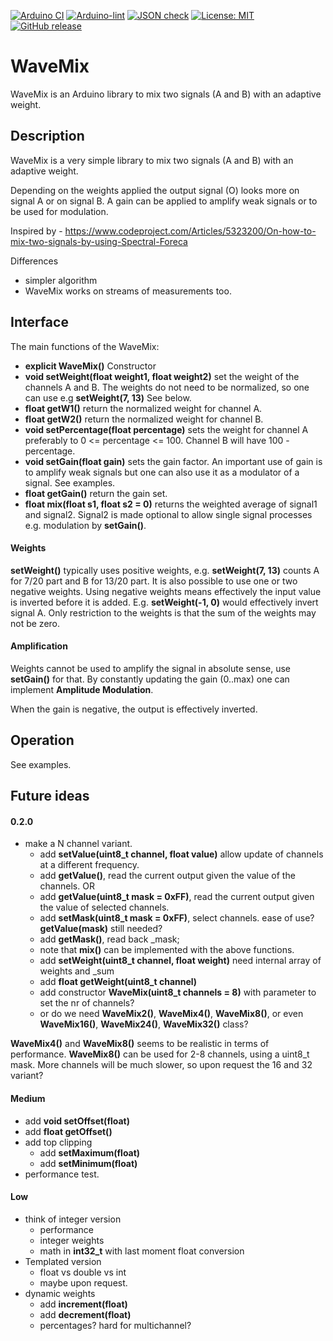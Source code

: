 
[![Arduino CI](https://github.com/RobTillaart/WaveMix/workflows/Arduino%20CI/badge.svg)](https://github.com/marketplace/actions/arduino_ci)
[![Arduino-lint](https://github.com/RobTillaart/WaveMix/actions/workflows/arduino-lint.yml/badge.svg)](https://github.com/RobTillaart/WaveMix/actions/workflows/arduino-lint.yml)
[![JSON check](https://github.com/RobTillaart/WaveMix/actions/workflows/jsoncheck.yml/badge.svg)](https://github.com/RobTillaart/WaveMix/actions/workflows/jsoncheck.yml)
[![License: MIT](https://img.shields.io/badge/license-MIT-green.svg)](https://github.com/RobTillaart/WaveMix/blob/master/LICENSE)
[![GitHub release](https://img.shields.io/github/release/RobTillaart/WaveMix.svg?maxAge=3600)](https://github.com/RobTillaart/WaveMix/releases)


# WaveMix

WaveMix is an Arduino library to mix two signals (A and B) with an adaptive weight.


## Description

WaveMix is a very simple library to mix two signals (A and B) with an adaptive weight.

Depending on the weights applied the output signal (O) looks more on signal A or on signal B. 
A gain can be applied to amplify weak signals or to be used for modulation.


Inspired by - https://www.codeproject.com/Articles/5323200/On-how-to-mix-two-signals-by-using-Spectral-Foreca

Differences
- simpler algorithm
- WaveMix works on streams of measurements too.


## Interface

The main functions of the WaveMix:

- **explicit WaveMix()** Constructor
- **void  setWeight(float weight1, float weight2)** set the weight of the channels A and B. 
The weights do not need to be normalized, so one can use e.g **setWeight(7, 13)** See below.
- **float getW1()** return the normalized weight for channel A.
- **float getW2()** return the normalized weight for channel B.
- **void  setPercentage(float percentage)** sets the weight for channel A preferably to 0 <= percentage <= 100. 
Channel B will have 100 - percentage.
- **void  setGain(float gain)** sets the gain factor.
An important use of gain is to amplify weak signals but one can also use it as a modulator of a signal. 
See examples.
- **float getGain()** return the gain set.
- **float mix(float s1, float s2 = 0)** returns the weighted average of signal1 and signal2. 
Signal2 is made optional to allow single signal processes e.g. modulation by **setGain()**.


#### Weights

**setWeight()** typically uses positive weights, e.g. **setWeight(7, 13)**
counts A for 7/20 part and B for 13/20 part. 
It is also possible to use one or two negative weights. 
Using negative weights means effectively the input value is inverted before it is added. 
E.g. **setWeight(-1, 0)** would effectively invert signal A.
Only restriction to the weights is that the sum of the weights may not be zero.


#### Amplification

Weights cannot be used to amplify the signal in absolute sense, use **setGain()** for that.
By constantly updating the gain (0..max) one can implement **Amplitude Modulation**.

When the gain is negative, the output is effectively inverted.


## Operation

See examples.


## Future ideas


#### 0.2.0

- make a N channel variant.
  - add **setValue(uint8_t channel, float value)** allow update of channels at a different frequency.
  - add **getValue()**, read the current output given the value of the channels. OR
  - add **getValue(uint8_t mask = 0xFF)**, read the current output given the value of selected channels.
  - add **setMask(uint8_t mask = 0xFF)**, select channels. ease of use?  **getValue(mask)** still needed?
  - add **getMask()**, read back \_mask;
  - note that **mix()** can be implemented with the above functions.
  - add **setWeight(uint8_t channel, float weight)** need internal array of weights and \_sum
  - add **float getWeight(uint8_t channel)**
  - add constructor **WaveMix(uint8_t channels = 8)** with parameter to set the nr of channels?
  - or do we need **WaveMix2()**, **WaveMix4()**, **WaveMix8()**, or even **WaveMix16()**, **WaveMix24()**, **WaveMix32()** class?

**WaveMix4()** and **WaveMix8()** seems to be realistic in terms of performance.
**WaveMix8()** can be used for 2-8 channels, using a uint8_t mask.
More channels will be much slower, so upon request the 16 and 32 variant?


#### Medium

- add **void setOffset(float)** 
- add **float getOffset()**
- add top clipping
  - add **setMaximum(float)**
  - add **setMinimum(float)**
- performance test.


#### Low

- think of integer version
  - performance
  - integer weights
  - math in **int32_t** with last moment float conversion 
- Templated version
  - float vs double vs int
  - maybe upon request.
- dynamic weights
  - add **increment(float)**
  - add **decrement(float)**
  - percentages? hard for multichannel?


